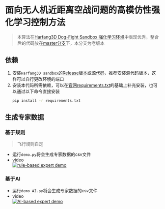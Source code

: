 
# 面向无人机近距离空战问题的高模仿性强化学习控制方法

> 本算法在[Harfang3D Dog-Fight Sandbox 强化学习环境](https://github.com/harfang3d/dogfight-sandbox-hg2)中表现优秀，整合后的代码放在[master分支](https://github.com/zrc0622/harfang-sandbox/tree/paper)下，本分支为老版本

## 依赖
1. 安装`Harfang3D sandbox`的[Release版本](https://github.com/harfang3d/dogfight-sandbox-hg2/releases/tag/v1.3.0)或[源代码](https://github.com/harfang3d/dogfight-sandbox-hg2)，推荐安装源代码版本，这样可以自行更改环境的端口
2. 安装本代码所需依赖，可以在[官网requirements.txt](https://github.com/harfang3d/dogfight-sandbox-hg2/blob/main/Agent/requirements.txt)的基础上补充安装，也可以通过以下命令直接安装
    ~~~bash
    pip install -r requirements.txt
    ~~~

## 生成专家数据

### 基于规则
> 飞行规则自定
* 运行`demo.py`将会生成专家数据的csv文件
* video</br>[![rule-based expert demo](pictures/1(1).jpg)](https://www.youtube.com/watch?v=i6DAneyneh8 "rule-based expert demo") 

### 基于AI
* 运行`demo_AI.py`将会生成专家数据的csv文件
* video</br>[![AI-based expert demo](pictures/2(1).jpg)](https://www.youtube.com/watch?v=uQKoI0rQC2k "AI-based expert demo")
